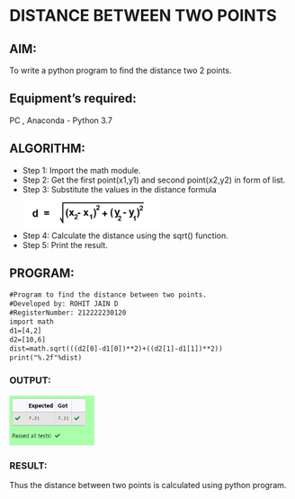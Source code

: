 # DISTANCE BETWEEN TWO POINTS
## AIM:
To write a python program to find the distance two 2 points.
## Equipment’s required:
PC , Anaconda - Python 3.7
## ALGORITHM:
- Step 1: Import the math module.  
- Step 2: Get the first point(x1,y1) and second point(x2,y2) in form of list.  
- Step 3: Substitute the values in the distance formula  ![FORMULA](./images/formula.png)  
- Step 4: Calculate the distance using the sqrt() function.  
- Step 5: Print the result.
## PROGRAM:
```
#Program to find the distance between two points.
#Developed by: ROHIT JAIN D
#RegisterNumber: 212222230120
import math
d1=[4,2]
d2=[10,6]
dist=math.sqrt(((d2[0]-d1[0])**2)+((d2[1]-d1[1])**2))
print("%.2f"%dist)
```
### OUTPUT:
<img height=10% width=30% src="./images/output.png">

### RESULT:
Thus the distance between two points is calculated using python program.
